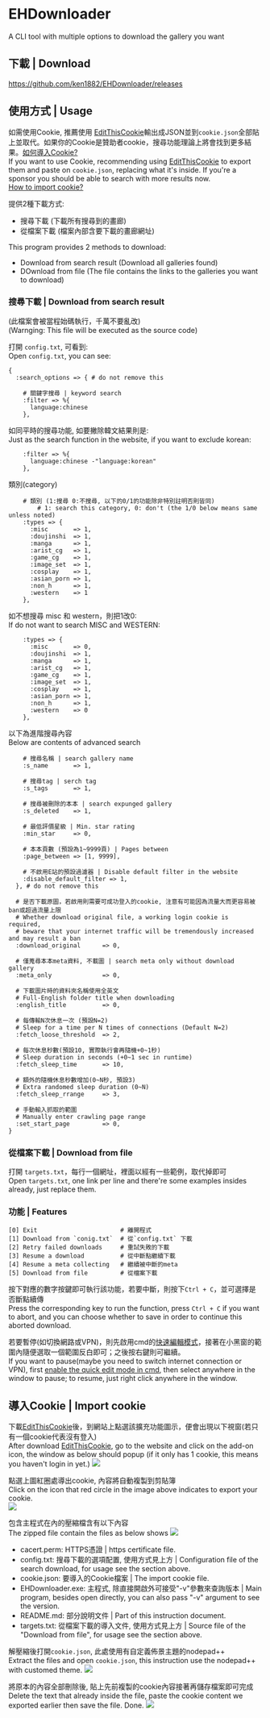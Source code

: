 # EHDownloader
A CLI tool with multiple options to download the gallery you want

## 下載 | Download
https://github.com/ken1882/EHDownloader/releases

## 使用方式 | Usage

如需使用Cookie, 推薦使用 [EditThisCookie](https://chrome.google.com/webstore/detail/editthiscookie/fngmhnnpilhplaeedifhccceomclgfbg)輸出成JSON並到`cookie.json`全部貼上並取代。如果你的Cookie是贊助者cookie，搜尋功能理論上將會找到更多結果。[如何導入Cookie?](https://github.com/ken1882/EHDownloader/blob/master/README.md#%E5%B0%8E%E5%85%A5cookie--import-cookie)<br>
If you want to use Cookie, recommending using [EditThisCookie](https://chrome.google.com/webstore/detail/editthiscookie/fngmhnnpilhplaeedifhccceomclgfbg) to export them and paste on `cookie.json`, replacing what it's inside. If you're a sponsor you should be able to search with more results now.<br> [How to import cookie?](https://github.com/ken1882/EHDownloader/blob/master/README.md#%E5%B0%8E%E5%85%A5cookie--import-cookie)

提供2種下載方式:
- 搜尋下載 (下載所有搜尋到的畫廊)
- 從檔案下載 (檔案內部含要下載的畫廊網址)

This program provides 2 methods to download:
- Download from search result (Download all galleries found)
- DOwnload from file (The file contains the links to the galleries you want to download)

### 搜尋下載 | Download from search result
(此檔案會被當程始碼執行，千萬不要亂改)<br>
(Warnging: This file will be executed as the source code)

打開 `config.txt`, 可看到:<br>
Open `config.txt`, you can see:<br>

	{
	  :search_options => { # do not remove this

		# 關鍵字搜尋 | keyword search
		:filter => %{
		  language:chinese
		},

如同平時的搜尋功能, 如要撇除韓文結果則是:<br>
Just as the search function in the website, if you want to exclude korean:<br>

		:filter => %{
		  language:chinese -"language:korean"
		},

類別(category)

		# 類別 (1:搜尋 0:不搜尋, 以下的0/1的功能除非特別註明否則皆同)
            # 1: search this category, 0: don't (the 1/0 below means same unless noted)
		:types => {
		  :misc       => 1,
		  :doujinshi  => 1,
		  :manga      => 1,
		  :arist_cg   => 1,
		  :game_cg    => 1,
		  :image_set  => 1,
		  :cosplay    => 1,
		  :asian_porn => 1,
		  :non_h      => 1,
		  :western    => 1
		},

如不想搜尋 misc 和 western，則把1改0:<br>
If do not want to search MISC and WESTERN:<br>

		:types => {
		  :misc       => 0,
		  :doujinshi  => 1,
		  :manga      => 1,
		  :arist_cg   => 1,
		  :game_cg    => 1,
		  :image_set  => 1,
		  :cosplay    => 1,
		  :asian_porn => 1,
		  :non_h      => 1,
		  :western    => 0
		},

以下為進階搜尋內容<br>
Below are contents of advanced search<br>

		# 搜尋名稱 | search gallery name
		:s_name       => 1,

		# 搜尋tag | serch tag
		:s_tags       => 1,

		# 搜尋被刪除的本本 | search expunged gallery
		:s_deleted    => 1,

		# 最低評價星級 | Min. star rating
		:min_star     => 0,

		# 本本頁數 (預設為1~9999頁) | Pages between
		:page_between => [1, 9999],
		
		# 不啟用E站的預設過濾器 | Disable default filter in the website
		:disable_default_filter => 1,
	  }, # do not remove this

	  # 是否下載原圖，若啟用則需要可成功登入的cookie, 注意有可能因為流量大而更容易被ban或超過流量上限
      # Whether download original file, a working login cookie is required, 
      # beware that your internet traffic will be tremendously increased and may result a ban
	  :download_original      => 0,

	  # 僅蒐尋本本meta資料, 不載圖 | search meta only without download gallery
	  :meta_only              => 0,

	  # 下載圖片時的資料夾名稱使用全英文
      # Full-English folder title when downloading
	  :english_title          => 0,

	  # 每傳輸N次休息一次 (預設N=2)
      # Sleep for a time per N times of connections (Default N=2)
	  :fetch_loose_threshold  => 2,

	  # 每次休息秒數(預設10, 實際執行會再隨機+0~1秒)
      # Sleep duration in seconds (+0~1 sec in runtime)
	  :fetch_sleep_time       => 10,

	  # 額外的隨機休息秒數增加(0~N秒, 預設3)
      # Extra randomed sleep duration (0~N)
	  :fetch_sleep_rrange     => 3,

	  # 手動輸入抓取的範圍
      # Manually enter crawling page range
	  :set_start_page         => 0,
	}
  
### 從檔案下載 | Download from file
打開 `targets.txt`，每行一個網址，裡面以經有一些範例，取代掉即可<br>
Open `targets.txt`, one link per line and there're some examples insides already, just replace them.

### 功能 | Features

	[0] Exit                       # 離開程式
	[1] Download from `conig.txt`  # 從`config.txt` 下載
	[2] Retry failed downloads     # 重試失敗的下載
	[3] Resume a download          # 從中斷點繼續下載
	[4] Resume a meta collecting   # 繼續被中斷的meta
	[5] Download from file         # 從檔案下載
  
按下對應的數字按鍵即可執行該功能，若要中斷，則按下`Ctrl + C`，並可選擇是否斷點續傳<br>
Press the corresponding key to run the function, press `Ctrl + C` if you want to abort, and you can choose whether to save in order to continue this aborted download.

若要暫停(如切換網路或VPN)，則先啟用cmd的[快速編輯模式](https://answers.microsoft.com/zh-hant/windows/forum/windows_7-files/%E5%91%BD%E4%BB%A4%E6%8F%90%E7%A4%BA%E5%AD%97/97d2d0d2-ad06-410d-a297-cdc92b3feac8)，接著在小黑窗的範圍內隨便選取一個範圍反白即可；之後按右鍵則可繼續。<br>
If you want to pause(maybe you need to switch internet connection or VPN), first [enable the quick edit mode in cmd](https://www.google.com/search?q=how+to+enable+quick+edit+mode), then select anywhere in the window to pause; to resume, just right click anywhere in the window.

## 導入Cookie | Import cookie
下載[EditThisCookie](https://chrome.google.com/webstore/detail/editthiscookie/fngmhnnpilhplaeedifhccceomclgfbg)後，到網站上點選該擴充功能圖示，便會出現以下視窗(若只有一個cookie代表沒有登入)<br>
After download [EditThisCookie](https://chrome.google.com/webstore/detail/editthiscookie/fngmhnnpilhplaeedifhccceomclgfbg), go to the website and click on the add-on icon, the window as below should popup (if it only has 1 cookie, this means you haven't login in yet.)
![](https://i.imgur.com/st92INr.png)<br>

點選上圖紅圈處導出cookie, 內容將自動複製到剪貼簿<br>
Click on the icon that red circle in the image above indicates to export your cookie.<br>
![](https://i.imgur.com/96HuIgw.png)

包含主程式在內的壓縮檔含有以下內容<br>
The zipped file contain the files as below shows
![](https://i.imgur.com/HOBBO7Y.png)
* cacert.perm: HTTPS憑證 | https certificate file.
* config.txt: 搜尋下載的選項配置, 使用方式見上方 | Configuration file of the search download, for usage see the section above.
* cookie.json: 要導入的Cookie檔案 | The import cookie file.
* EHDownloader.exe: 主程式, 除直接開啟外可接受"-v"參數來查詢版本 | Main program, besides open directly, you can also pass "-v" argument to see the version.
* README.md: 部分說明文件 | Part of this instruction document.
* targets.txt: 從檔案下載的導入文件, 使用方式見上方 | Source file of the "Download from file", for usage see the section above.

解壓縮後打開`cookie.json`, 此處使用有自定義佈景主題的nodepad++<br>
Extract the files and open `cookie.json`, this instruction use the nodepad++ with customed theme.
![](https://i.imgur.com/Izg8mrE.png)

將原本的內容全部刪除後, 貼上先前複製的cookie內容接著再儲存檔案即可完成<br>
Delete the text that already inside the file, paste the cookie content we exported earlier then save the file. Done.
![](https://i.imgur.com/AVIPvmS.png)

